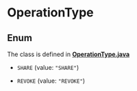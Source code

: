 

# OperationType

## Enum

The class is defined in **[OperationType.java](../../src/main/java/org/openapitools/model/OperationType.java)**


* `SHARE` (value: `"SHARE"`)

* `REVOKE` (value: `"REVOKE"`)



